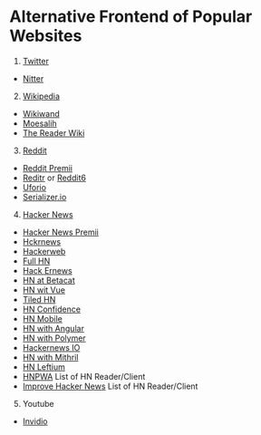 # Alternative Frontend of Popular Websites

1. [Twitter](https://twitter.com/)
  - [Nitter](https://nitter.net/)

2. [Wikipedia](https://www.wikipedia.org/)
  - [Wikiwand](https://www.wikiwand.com/)
  - [Moesalih](http://wikipedia.moesalih.com/)
  - [The Reader Wiki](https://thereaderwiki.com/en/)

 3. [Reddit](https://old.reddit.com/)
  - [Reddit Premii](https://reddit.premii.com/)
  - [Reditr](http://reditr.com/) or [Reddit6](http://reddit6.com/#/Stream)
  - [Uforio](http://web.uforio.com/)
  - [Serializer.io](https://serializer.io/)

4. [Hacker News](https://news.ycombinator.com/)
  - [Hacker News Premii](http://hn.premii.com/)
  - [Hckrnews](https://hckrnews.com/)
  - [Hackerweb](https://hackerweb.app/)
  - [Full HN](http://www.fullhn.com/)
  - [Hack Ernews](https://hack.ernews.info/stories/top)
  - [HN at Betacat](http://hackernews.betacat.io/)
  - [HN wit Vue](https://vue-hn.now.sh/top)
  - [Tiled HN](http://www.tiledhn.com/)
  - [HN Confidence](http://hn.elijames.org/)
  - [HN Mobile](https://hackernewsmobile.com/#/)
  - [HN with Angular](https://angular2-hn.firebaseapp.com/news/1)
  - [HN with Polymer](https://hn-polymer-2.firebaseapp.com/)
  - [Hackernews IO](https://hackernews.io/)
  - [HN with Mithril](https://mithril-hn.firebaseapp.com/#!/top/1)
  - [HN Leftium](http://hn.leftium.com)
  - [HNPWA](https://hnpwa.com/) List of HN Reader/Client
  - [Improve Hacker News](https://hackerbits.com/hacker-news/improve-hacker-news-ui/) List of HN Reader/Client

5. Youtube
  - [Invidio](https://invidio.us/)